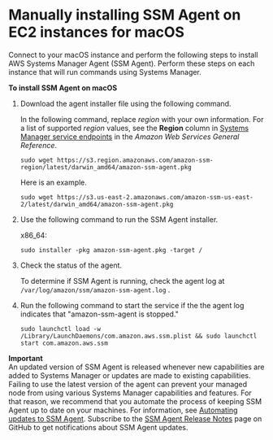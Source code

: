 # Manually installing SSM Agent on EC2 instances for macOS<a name="sysman-manual-agent-install-macos2"></a>

Connect to your macOS instance and perform the following steps to install AWS Systems Manager Agent \(SSM Agent\)\. Perform these steps on each instance that will run commands using Systems Manager\.

**To install SSM Agent on macOS**

1. Download the agent installer file using the following command\.

   In the following command, replace *region* with your own information\. For a list of supported *region* values, see the **Region** column in [Systems Manager service endpoints](https://docs.aws.amazon.com/general/latest/gr/ssm.html#ssm_region) in the *Amazon Web Services General Reference*\.

   ```
   sudo wget https://s3.region.amazonaws.com/amazon-ssm-region/latest/darwin_amd64/amazon-ssm-agent.pkg
   ```

   Here is an example\.

   ```
   sudo wget https://s3.us-east-2.amazonaws.com/amazon-ssm-us-east-2/latest/darwin_amd64/amazon-ssm-agent.pkg
   ```

1. Use the following command to run the SSM Agent installer\. 

   x86\_64:

   ```
   sudo installer -pkg amazon-ssm-agent.pkg -target /
   ```

1. Check the status of the agent\.

   To determine if SSM Agent is running, check the agent log at `/var/log/amazon/ssm/amazon-ssm-agent.log` \.

1. Run the following command to start the service if the the agent log indicates that "amazon\-ssm\-agent is stopped\."

   ```
   sudo launchctl load -w /Library/LaunchDaemons/com.amazon.aws.ssm.plist && sudo launchctl start com.amazon.aws.ssm
   ```

**Important**  
An updated version of SSM Agent is released whenever new capabilities are added to Systems Manager or updates are made to existing capabilities\. Failing to use the latest version of the agent can prevent your managed node from using various Systems Manager capabilities and features\. For that reason, we recommend that you automate the process of keeping SSM Agent up to date on your machines\. For information, see [Automating updates to SSM Agent](ssm-agent-automatic-updates.md)\. Subscribe to the [SSM Agent Release Notes](https://github.com/aws/amazon-ssm-agent/blob/mainline/RELEASENOTES.md) page on GitHub to get notifications about SSM Agent updates\.